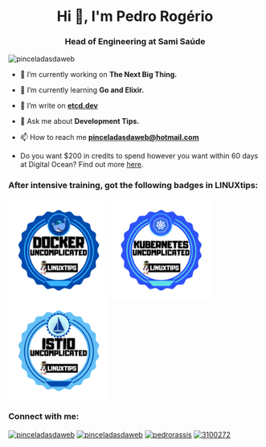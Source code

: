 <h1 align="center">Hi 👋, I'm Pedro Rogério</h1>
<h3 align="center">Head of Engineering at Sami Saúde</h3>

<p align="left"><img src="https://komarev.com/ghpvc/?username=pinceladasdaweb" alt="pinceladasdaweb" /></p>

- 🔭 I’m currently working on **The Next Big Thing.**

- 🌱 I’m currently learning **Go and Elixir.**

- 🧠 I’m write on **<a href="https://etcd.dev" target="blank">etcd.dev</a>**

- 💬 Ask me about **Development Tips.**

- 📫 How to reach me **pinceladasdaweb@hotmail.com**

- Do you want $200 in credits to spend however you want within 60 days at Digital Ocean? Find out more <a href="https://m.do.co/c/1b94ebf5c8c7" target="blank">here</a>.

<p align="left">
<h3 align="left">After intensive training, got the following badges in LINUXtips:</h3>
<a href="#"><img align="center" src="/badges/docker.png" alt="pinceladasdaweb" height="200" width="200" /></a>
<a href="#"><img align="center" src="/badges/kubernetes.png" alt="pinceladasdaweb" height="200" width="200" /></a>
<a href="#"><img align="center" src="/badges/istio.png" alt="pinceladasdaweb" height="200" width="200" /></a>
</p>

<p align="left">
<h3 align="left">Connect with me:</h3>
<a href="https://dev.to/pinceladasdaweb" target="blank"><img align="center" src="https://cdn.jsdelivr.net/npm/simple-icons@3.0.1/icons/dev-dot-to.svg" alt="pinceladasdaweb" height="30" width="40" /></a>
<a href="https://twitter.com/pinceladasdaweb" target="blank"><img align="center" src="https://cdn.jsdelivr.net/npm/simple-icons@3.0.1/icons/twitter.svg" alt="pinceladasdaweb" height="30" width="40" /></a>
<a href="https://linkedin.com/in/pedrorassis" target="blank"><img align="center" src="https://cdn.jsdelivr.net/npm/simple-icons@3.0.1/icons/linkedin.svg" alt="pedrorassis" height="30" width="40" /></a>
<a href="https://stackoverflow.com/users/3100272" target="blank"><img align="center" src="https://cdn.jsdelivr.net/npm/simple-icons@3.0.1/icons/stackoverflow.svg" alt="3100272" height="30" width="40" /></a>
</p>
